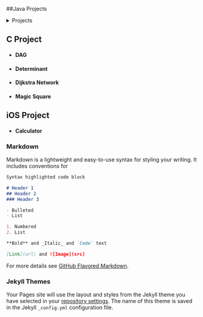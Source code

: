 
##Java Projects
<details>
<summary> Projects </summary>
- ##String Evaluator
- Network Evaluator
- hash Table Search Engine
- Art Collage

</details>

## C Project
- #### DAG
- #### Determinant
- #### Dijkstra Network
- #### Magic Square

## iOS Project
- #### Calculator


### Markdown

Markdown is a lightweight and easy-to-use syntax for styling your writing. It includes conventions for

```markdown
Syntax highlighted code block

# Header 1
## Header 2
### Header 3

- Bulleted
- List

1. Numbered
2. List

**Bold** and _Italic_ and `Code` text

[Link](url) and ![Image](src)
```

For more details see [GitHub Flavored Markdown](https://guides.github.com/features/mastering-markdown/).

### Jekyll Themes

Your Pages site will use the layout and styles from the Jekyll theme you have selected in your [repository settings](https://github.com/lipikas/Projects/settings). The name of this theme is saved in the Jekyll `_config.yml` configuration file.
